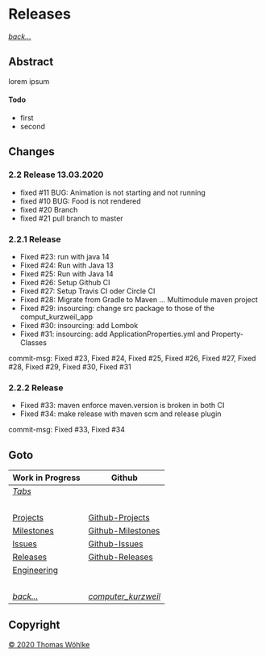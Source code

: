 # Releases

*[back...](../README.md)* 

## Abstract
lorem ipsum
#### Todo
* first
* second

## Changes

### 2.2 Release 13.03.2020
* fixed #11 BUG: Animation is not starting and not running
* fixed #10 BUG: Food is not rendered
* fixed #20 Branch
* fixed #21 pull branch to master

### 2.2.1 Release
* Fixed #23: run with java 14
* Fixed #24: Run with Java 13
* Fixed #25: Run with Java 14
* Fixed #26: Setup Github CI
* Fixed #27: Setup Travis CI oder Circle CI
* Fixed #28: Migrate from Gradle to Maven ... Multimodule maven project
* Fixed #29: insourcing: change src package to those of the comput_kurzweil_app
* Fixed #30: insourcing: add Lombok
* Fixed #31: insourcing: add ApplicationProperties.yml and Property-Classes

commit-msg: Fixed #23, Fixed #24, Fixed #25, Fixed #26, Fixed #27, Fixed #28, Fixed #29, Fixed #30, Fixed #31

### 2.2.2 Release
* Fixed #33: maven enforce maven.version is broken in both CI
* Fixed #34: make release with maven scm and release plugin

commit-msg: Fixed #33, Fixed #34


## Goto

| Work in Progress | Github                          |
|------------------|---------------------------------|
| *[Tabs](tabs/TABS.md)* | |
| &nbsp; | &nbsp; |
| [Projects](PROJECTS.md)       | [Github-Projects](https://github.com/Computer-Kurzweil/computer_kurzweil/projects) |
| [Milestones](MILESTONES.md)   | [Github-Milestones](https://github.com/Computer-Kurzweil/computer_kurzweil/milestones) |
| [Issues](ISSUES.md)           | [Github-Issues](https://github.com/Computer-Kurzweil/computer_kurzweil/issues) |
| [Releases](RELEASES.md)       | [Github-Releases](https://github.com/Computer-Kurzweil/computer_kurzweil/releases) |
| [Engineering](ENGINEERING.md) | |
| &nbsp; | &nbsp; |
| *[back...](../README.md)* | *[computer_kurzweil](https://github.com/Computer-Kurzweil/computer_kurzweil)* |

## Copyright
[&copy; 2020 Thomas W&ouml;hlke](LICENSE.code.md)

